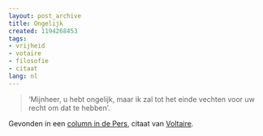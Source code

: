 ```yaml
---
layout: post_archive
title: Ongelijk
created: 1194268453
tags:
- vrijheid
- votaire
- filosofie
- citaat
lang: nl
---
```

> ‘Mijnheer, u hebt ongelijk, maar ik zal tot het einde vechten voor uw recht om dat te hebben’.

Gevonden in een [column in de Pers](http://www.depers.nl/economie/115133/Column-Kwetsbaar.html), citaat van [Voltaire](http://nl.wikipedia.org/wiki/Voltaire).

